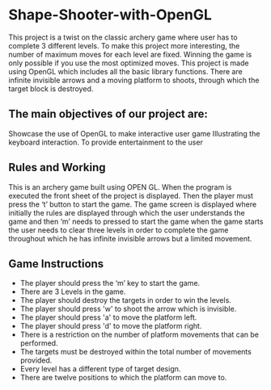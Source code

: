 # Shape-Shooter-with-OpenGL

This project is a twist on the classic archery game where user has to complete 3 different levels. To make this project more interesting, the number of maximum moves for each level are fixed. Winning the game is only possible if you use the most optimized moves. This project is made using OpenGL which includes all the basic library functions. There are infinite invisible arrows and a moving platform to shoots, through which the target block is destroyed.

## The main objectives of our project are:
Showcase the use of OpenGL to make interactive user game
Illustrating the keyboard interaction.
To provide entertainment to the user

## Rules and Working

This is an archery game built using OPEN GL. When the program is executed the front sheet of the project is displayed. Then the player must press the ‘t’ button to start the game. The game screen is displayed where initially the rules are displayed through which the user understands the game and then ‘m’ needs to pressed to start the game when the game starts the user needs to clear three levels in order to complete the game throughout which he has infinite invisible arrows but a limited movement.

## Game Instructions

* The player should press the ‘m’ key to start the game.
* There are 3 Levels in the game.
* The player should destroy the targets in order to win the levels.
*	The player should press 'w' to shoot the arrow which is invisible.
* The player should press 'a' to move the platform left.
* The player should press 'd' to move the platform right.
* There is a restriction on the number of platform movements that can be performed.
* The targets must be destroyed within the total number of movements provided.
* Every level has a different type of target design.
* There are twelve positions to which the platform can move to.

